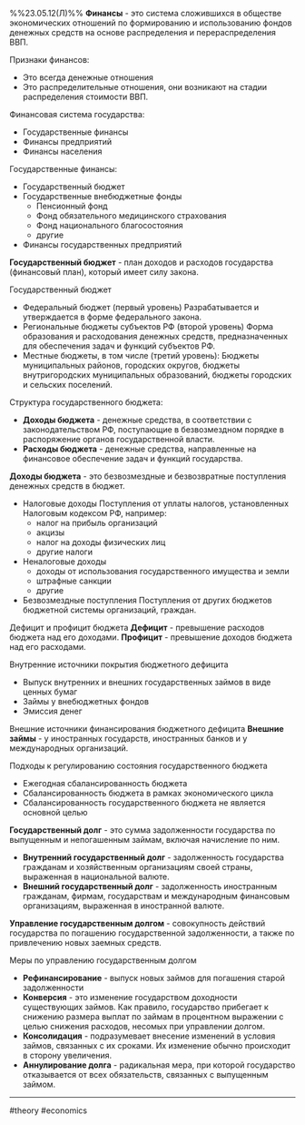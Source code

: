 %%23.05.12(Л)%%
**Финансы** - это система сложившихся в обществе экономических отношений по формированию и использованию фондов денежных средств на основе распределения и перераспределения ВВП.

Признаки финансов:
- Это всегда денежные отношения
- Это распределительные отношения, они возникают на стадии распределения стоимости ВВП.

Финансовая система государства:
- Государственные финансы
- Финансы предприятий
- Финансы населения

Государственные финансы:
- Государственный бюджет
- Государственные внебюджетные фонды
  - Пенсионный фонд
  - Фонд обязательного медицинского страхования
  - Фонд национального благосостояния
  - другие
- Финансы государственных предприятий

**Государственный бюджет** - план доходов и расходов государства (финансовый план), который имеет силу закона.

Государственный бюджет
- Федеральный бюджет (первый уровень)
	Разрабатывается и утверждается в форме федерального закона.
- Региональные бюджеты субъектов РФ (второй уровень)
  Форма образования и расходования денежных средств, предназначенных для обеспечения задач и функций субъектов РФ.
- Местные бюджеты, в том числе (третий уровень):
  Бюджеты муниципальных районов, городских округов, бюджеты внутригородских муниципальных образований, бюджеты городских и сельских поселений.

Структура государственного бюджета:
- **Доходы бюджета** - денежные средства, в соответствии с законодательством РФ, поступающие в безвозмездном порядке в распоряжение органов государственной власти.
- **Расходы бюджета** - денежные средства, направленные на финансовое обеспечение задач и функций государства.

**Доходы бюджета** - это безвозмездные и безвозвратные поступления денежных средств в бюджет.
- Налоговые доходы
  Поступления от уплаты налогов, установленных Налоговым кодексом РФ, например:
  - налог на прибыль организаций
  - акцизы
  - налог на доходы физических лиц
  - другие налоги
- Неналоговые доходы
  - доходы от использования государственного имущества и земли
  - штрафные санкции
  - другие
- Безвозмездные поступления
  Поступления от других бюджетов бюджетной системы организаций, граждан.

Дефицит и профицит бюджета
**Дефицит** - превышение расходов бюджета над его доходами.
**Профицит** - превышение доходов бюджета над его расходами.

Внутренние источники покрытия бюджетного дефицита
- Выпуск внутренних и внешних государственных займов в виде ценных бумаг
- Займы у внебюджетных фондов
- Эмиссия денег

Внешние источники финансирования бюджетного дефицита
**Внешние займы** - у иностранных государств, иностранных банков и у международных организаций.

Подходы к регулированию состояния государственного бюджета
- Ежегодная сбалансированность бюджета
- Сбалансированность бюджета в рамках экономического цикла
- Сбалансированность государственного бюджета не является основной целью

**Государственный долг** - это сумма задолженности государства по выпущенным и непогашенным займам, включая начисление по ним.
- **Внутренний государственный долг** - задолженность государства гражданам и хозяйственным организациям своей страны, выраженная в национальной валюте.
- **Внешний государственный долг** - задолженность иностранным гражданам, фирмам, государствам и международным финансовым организациям, выраженная в иностранной валюте.

**Управление государственным долгом** - совокупность действий государства по погашению государственной задолженности, а также по привлечению новых заемных средств.

Меры по управлению государственным долгом
- **Рефинансирование** - выпуск новых займов для погашения старой задолженности
- **Конверсия** - это изменение государством доходности существующих займов. Как правило, государство прибегает к снижению размера выплат по займам в процентном выражении с целью снижения расходов, несомых при управлении долгом.
- **Консолидация** - подразумевает внесение изменений в условия займов, связанных с их сроками. Их изменение обычно происходит в сторону увеличения.
- **Аннулирование долга** - радикальная мера, при которой государство отказывается от всех обязательств, связанных с выпущенным займом.

---
#theory #economics 